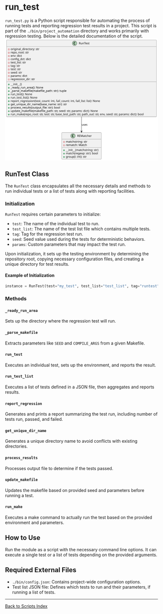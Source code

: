 # run_test

`run_test.py` is a Python script responsible for automating the process of running tests and reporting regression test results in a project. This script is part of the `./bin/project_automation` directory and works primarily with regression testing. Below is the detailed documentation of the script.
![Run Test UML](../../images_scripts_uml/ProjAuto_RunTestClass.svg)

## RunTest Class

The `RunTest` class encapsulates all the necessary details and methods to run individual tests or a list of tests along with reporting facilities.

### Initialization

`RunTest` requires certain parameters to initialize:

- `test`: The name of the individual test to run.
- `test_list`: The name of the test list file which contains multiple tests.
- `tag`: Tag for the regression test run.
- `seed`: Seed value used during the tests for deterministic behaviors.
- `params`: Custom parameters that may impact the test run.

Upon initialization, it sets up the testing environment by determining the repository root, copying necessary configuration files, and creating a unique directory for test results.

#### Example of Initialization

```python
instance = RunTest(test="my_test", test_list="test_list", tag="runtest", seed="12345", params={"param1": "value1", "param2": "value2"})
```

### Methods

#### `_ready_run_area`

Sets up the directory where the regression test will run.

#### `_parse_makefile`

Extracts parameters like `SEED` and `COMPILE_ARGS` from a given Makefile.

#### `run_test`

Executes an individual test, sets up the environment, and reports the result.

#### `run_test_list`

Executes a list of tests defined in a JSON file, then aggregates and reports results.

#### `report_regression`

Generates and prints a report summarizing the test run, including number of tests run, passed, and failed.

#### `get_unique_dir_name`

Generates a unique directory name to avoid conflicts with existing directories.

#### `process_results`

Processes output file to determine if the tests passed.

#### `update_makefile`

Updates the makefile based on provided seed and parameters before running a test.

#### `run_make`

Executes a make command to actually run the test based on the provided environment and parameters.

## How to Use

Run the module as a script with the necessary command line options. It can execute a single test or a list of tests depending on the provided arguments.

## Required External Files

- `./bin/config.json`: Contains project-wide configuration options.
- Test list JSON file: Defines which tests to run and their parameters, if running a list of tests.

---

[Back to Scripts Index](index.md)
